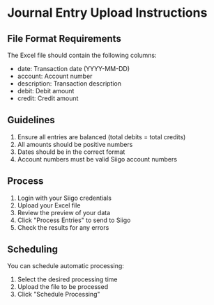 # Journal Entry Upload Instructions

## File Format Requirements

The Excel file should contain the following columns:
- date: Transaction date (YYYY-MM-DD)
- account: Account number
- description: Transaction description
- debit: Debit amount
- credit: Credit amount

## Guidelines

1. Ensure all entries are balanced (total debits = total credits)
2. All amounts should be positive numbers
3. Dates should be in the correct format
4. Account numbers must be valid Siigo account numbers

## Process

1. Login with your Siigo credentials
2. Upload your Excel file
3. Review the preview of your data
4. Click "Process Entries" to send to Siigo
5. Check the results for any errors

## Scheduling

You can schedule automatic processing:
1. Select the desired processing time
2. Upload the file to be processed
3. Click "Schedule Processing"
